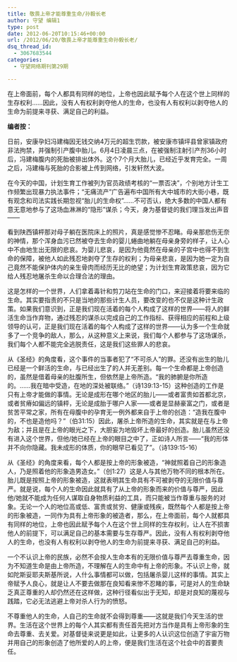 ```yaml
---
title: 敬畏上帝才能尊重生命/孙毅长老
author: 守望 编辑1
type: post
date: 2012-06-20T10:15:46+00:00
url: /2012/06/20/敬畏上帝才能尊重生命孙毅长老/
dsq_thread_id:
  - 3067683544
categories:
  - 守望网络期刊第29期

---
```

<div class="indent-2">
  在上帝面前，每个人都具有同样的地位，上帝也因此赋予每个人在这个世上同样的生存权利……因此，没有人有权利剥夺他人的生命，也没有人有权利以剥夺他人的生命为前提来寻获、满足自己的利益。
</div>

<!--more-->

**编者按：**

<div class="indent-2">
  <p>
    日前，安康孕妇冯建梅因无钱交纳4万元的超生罚款，被安康市镇坪县曾家镇政府非法拘禁，并强制引产腹中胎儿。6月4日凌晨三点，在被强制注射引产剂36小时后，冯建梅腹内的死胎被排出体外。这个7个月大胎儿，已经近乎发育完全。一周之后，冯建梅与死胎的合影被上传到网络，引发轩然大波。
  </p>
  
  <p>
    在今天的中国，计划生育工作被列为官员政绩考核的“一票否决”，个别地方计生工作频繁出现暴力执法事件；“无痛流产”广告遍布中国所有大中城市的大街小巷，既有观念和司法实践长期忽视“胎儿的生命权”……不可否认，绝大多数的中国人都有意无意地参与了这场血淋淋的“隐形”谋杀；今天，身为基督徒的我们理当发出声音——<strong> </strong>
  </p>
</div>

<div class="indent-2">
  <p>
    看到陕西镇枰那对母子躺在医院床上的照片，真是感觉惨不忍睹。母亲那悲伤无奈的神情，那个浑身血污已然被夺去生命的婴儿蜷曲地躺在母亲身旁的样子，让人心中不由地生出无限的悲哀。为婴儿悲哀，是因为他竟然在母亲的子宫中也得不到生命的保障，被他人如此残忍地剥夺了生存的权利；为母亲悲哀，是因为她一定为自己竟然不能保护体内的亲生骨肉而经历无比的绝望；为计划生育政策悲哀，因为它给人残忍地屠杀生命以合理合法的理由。
  </p>
  
  <p>
    这是怎样的一个世界，人们拿着毒针和剪刀站在生命的门口，来迎接着将要来临的生命。其实要指责的不只是当地的那些计生人员，要改变的也不仅是这种计生政策。如果我们意识到，正是我们现在活着的每个人构成了这样的世界——将人的鲜活生命当作弃物，通过残忍的谋杀以完成自己的工作指标、获得相应的前程和上级领导的认可，正是我们现在活着的每个人构成了这样的世界——认为多一个生命就多了一个竞争的敌人，那么，从这种意义上来说，我们每个人都参与了这场谋杀，我们每个人都不能完全逃脱责任，这是我们这些罪人的悲哀。
  </p>
  
  <p>
    从《圣经》的角度看，这个事件的当事者犯了“不可杀人”的罪。还没有出生的胎儿已经是一个鲜活的生命，与已经出生了的人并无差别。每一个生命都是上帝创造的，虽然是借着母亲的肚腹所生，但依然是上帝所造。“我的肺腑是你所造的。……我在暗中受造，在地的深处被联络。”（诗139:13-15）这种创造的工作是只有上帝才能做的事情。无论是成形在哪个地区的胎儿——或者富贵如首都北京，或者贫瘠如偏远的镇枰，无论是成胎于哪户人家——或者是显赫豪富之门，或者是贫苦平常之家，所有在母腹中的孕育无一例外都来自于上帝的创造：“造我在腹中的，不也是造他吗？”（伯31:15）因此，屠杀上帝所造的生命，其实就是在与上帝为敌；并且是在上帝的眼光之下，大胆妄为地毁坏上帝最好的创造。胎儿虽然还没有进入这个世界，但他/她已经在上帝的眼目之中了，正如诗人所言——“我的形体并不向你隐藏。我未成形的体质，你的眼早已看见了”。（诗139:15-16）
  </p>
  
  <p>
    从《圣经》的角度来看，每个人都是按上帝的形象被造，“神就照着自己的形象造人，乃是照着他的形象造男造女。”（创1:27）这是人与其他万物不同的根本所在。胎儿既是按照上帝的形象被造，这就表明其生命具有不可被剥夺的无限价值与尊严。就是说，每个人的生命因此就具有了从上帝的形象而来的价值与尊严，因此他/她就不能成为任何人谋取自身物质利益的工具，而只能被当作尊重与服务的对象。无论一个人的地位高或低、富贵或贫穷、健康或残疾，既然每个人都是按上帝的形象被造，一同作为具有上帝形象的被造者，那么，在上帝面前，每个人就都具有同样的地位，上帝也因此赋予每个人在这个世上同样的生存权利，让人在不损害他人的前提下，可以满足自己的基本需要与生存尊严。因此，没有人有权利剥夺他人的生命，也没有人有权利以剥夺他人的生命为前提来寻获、满足自己的利益。
  </p>
  
  <p>
    一个不认识上帝的民族，必然不会按人生命本有的无限价值与尊严去尊重生命，因为不知道生命是由上帝所造，不理解在人的生命中有上帝的形象。不认识上帝，就如陀斯妥耶夫斯基所说，人什么事情都可以做，包括屠杀婴儿这样的事情。其实上帝赋予人良心，就是让人不要去做那在良知看来惨不忍睹的事，可是对人的生命缺乏真正尊重的人却仍然还在这样做，这种行径看似出于无知，却是对良知的蔑视与践踏，它必无法逃避上帝对杀人行为的愤怒。
  </p>
  
  <p>
    不尊重他人的生命，人自己的生命就不会得到尊重——这就是我们今天生活的世界。生活在这个世界上的每个人其实都有责任首先把对方当作是具有上帝形象的生命去尊重、去关爱。对基督徒来说更是如此，让更多的人认识这位创造了宇宙万物并用自己的形象创造了他所爱的人的上帝，便是我们生活在这个社会中的首要责任。
  </p>
</div>